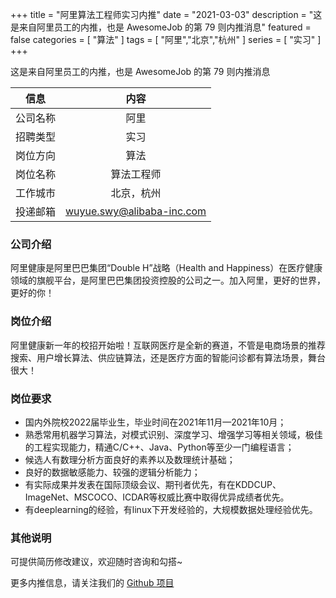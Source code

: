 +++
title = "阿里算法工程师实习内推"
date = "2021-03-03"
description = "这是来自阿里员工的内推，也是 AwesomeJob 的第 79 则内推消息"
featured = false
categories = [
    "算法"
]
tags = [
    "阿里","北京","杭州"
]
series = [
    "实习"
]
+++

这是来自阿里员工的内推，也是 AwesomeJob 的第 79 则内推消息
<!--more-->

| 信息 | 内容 |
| :-----:| :----: |
| 公司名称 | 阿里 |
| 招聘类型 | 实习 |
| 岗位方向 | 算法 |
| 岗位名称 | 算法工程师 |
| 工作城市 | 北京，杭州 |
| 投递邮箱 | wuyue.swy@alibaba-inc.com |

### 公司介绍

阿里健康是阿里巴巴集团“Double H”战略（Health and Happiness）在医疗健康领域的旗舰平台，是阿里巴巴集团投资控股的公司之一。加入阿里，更好的世界，更好的你！

### 岗位介绍

阿里健康新一年的校招开始啦！互联网医疗是全新的赛道，不管是电商场景的推荐搜索、用户增长算法、供应链算法，还是医疗方面的智能问诊都有算法场景，舞台很大！

### 岗位要求

- 国内外院校2022届毕业生，毕业时间在2021年11月—2021年10月；
- 熟悉常用机器学习算法，对模式识别、深度学习、增强学习等相关领域，极佳的工程实现能力，精通C/C++、Java、Python等至少一门编程语言；
- 候选人有数理分析方面良好的素养以及数理统计基础；
- 良好的数据敏感能力、较强的逻辑分析能力；
- 有实际成果并发表在国际顶级会议、期刊者优先，有在KDDCUP、ImageNet、MSCOCO、ICDAR等权威比赛中取得优异成绩者优先。
- 有deeplearning的经验，有linux下开发经验的，大规模数据处理经验优先。

### 其他说明

可提供简历修改建议，欢迎随时咨询和勾搭~

更多内推信息，请关注我们的 [Github 项目](https://github.com/Dikea/AwesomeJob)

